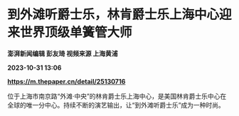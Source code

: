 # 到外滩听爵士乐，林肯爵士乐上海中心迎来世界顶级单簧管大师
**澎湃新闻编辑 彭友琦 视频来源 上海黄浦**

**2023-10-31 13:06**

**https://m.thepaper.cn/detail/25130716**

位于上海市南京路“外滩·中央”的林肯爵士乐上海中心，是美国林肯爵士乐中心在全球的唯一分中心。持续不断的演艺输出，让“到外滩听爵士乐”成为一种时尚。
